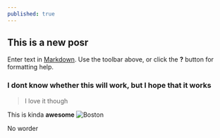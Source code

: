 ```yaml
---
published: true
---
```


## This is a new posr

Enter text in [Markdown](http://daringfireball.net/projects/markdown/). Use the toolbar above, or click the **?** button for formatting help.

### I dont know whether this will work, but I hope that it works

> I love it though

This is kinda **awesome**
![Boston](/_posts/140363339396448.jpg)

No worder